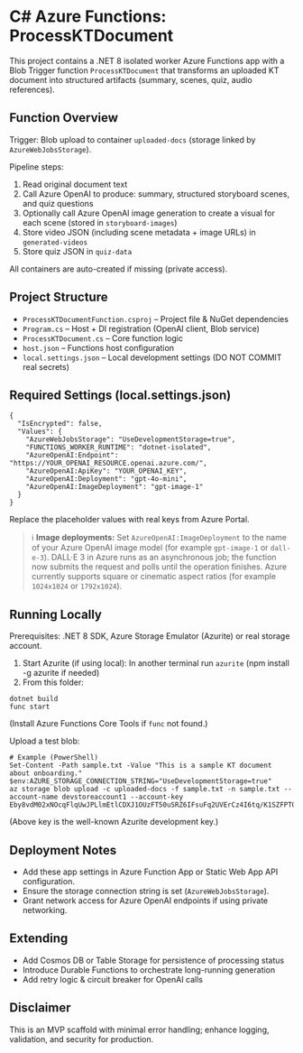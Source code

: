 # C# Azure Functions: ProcessKTDocument

This project contains a .NET 8 isolated worker Azure Functions app with a Blob Trigger function `ProcessKTDocument` that transforms an uploaded KT document into structured artifacts (summary, scenes, quiz, audio references).

## Function Overview
Trigger: Blob upload to container `uploaded-docs` (storage linked by `AzureWebJobsStorage`).

Pipeline steps:
1. Read original document text
2. Call Azure OpenAI to produce: summary, structured storyboard scenes, and quiz questions
3. Optionally call Azure OpenAI image generation to create a visual for each scene (stored in `storyboard-images`)
4. Store video JSON (including scene metadata + image URLs) in `generated-videos`
5. Store quiz JSON in `quiz-data`

All containers are auto-created if missing (private access).

## Project Structure
- `ProcessKTDocumentFunction.csproj` – Project file & NuGet dependencies
- `Program.cs` – Host + DI registration (OpenAI client, Blob service)
- `ProcessKTDocument.cs` – Core function logic
- `host.json` – Functions host configuration
- `local.settings.json` – Local development settings (DO NOT COMMIT real secrets)

## Required Settings (local.settings.json)
```
{
  "IsEncrypted": false,
  "Values": {
    "AzureWebJobsStorage": "UseDevelopmentStorage=true",
    "FUNCTIONS_WORKER_RUNTIME": "dotnet-isolated",
    "AzureOpenAI:Endpoint": "https://YOUR_OPENAI_RESOURCE.openai.azure.com/",
    "AzureOpenAI:ApiKey": "YOUR_OPENAI_KEY",
    "AzureOpenAI:Deployment": "gpt-4o-mini",
    "AzureOpenAI:ImageDeployment": "gpt-image-1"
  }
}
```

Replace the placeholder values with real keys from Azure Portal.

> ℹ️ **Image deployments:** Set `AzureOpenAI:ImageDeployment` to the name of your Azure OpenAI image model (for example `gpt-image-1` or `dall-e-3`). DALL·E 3 in Azure runs as an asynchronous job; the function now submits the request and polls until the operation finishes. Azure currently supports square or cinematic aspect ratios (for example `1024x1024` or `1792x1024`).

## Running Locally
Prerequisites: .NET 8 SDK, Azure Storage Emulator (Azurite) or real storage account.

1. Start Azurite (if using local): In another terminal run `azurite` (npm install -g azurite if needed)
2. From this folder:
```
dotnet build
func start
```
(Install Azure Functions Core Tools if `func` not found.)

Upload a test blob:
```
# Example (PowerShell)
Set-Content -Path sample.txt -Value "This is a sample KT document about onboarding."
$env:AZURE_STORAGE_CONNECTION_STRING="UseDevelopmentStorage=true"
az storage blob upload -c uploaded-docs -f sample.txt -n sample.txt --account-name devstoreaccount1 --account-key  Eby8vdM02xNOcqFlqUwJPLlmEtlCDXJ1OUzFT50uSRZ6IFsuFq2UVErCz4I6tq/K1SZFPTOtr/KBHBeksoGMGw==
```
(Above key is the well-known Azurite development key.)

## Deployment Notes
- Add these app settings in Azure Function App or Static Web App API configuration.
- Ensure the storage connection string is set (`AzureWebJobsStorage`).
- Grant network access for Azure OpenAI endpoints if using private networking.

## Extending
- Add Cosmos DB or Table Storage for persistence of processing status
- Introduce Durable Functions to orchestrate long-running generation
- Add retry logic & circuit breaker for OpenAI calls

## Disclaimer
This is an MVP scaffold with minimal error handling; enhance logging, validation, and security for production.
